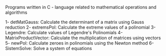 Programs written in C - language related to mathematical operations and algorithms

1- detMatGauss: Calculate the determinant of a matrix using Gauss reduction
2- extremsPol: Calculate the extreme values of a polinomial 
3- Legendre: Calculate values of Legendre's Polinomials 
4- MatrixProductVector: Calculate the multiplication of matrices using vectors
5- newPol: Calculate zeroes in polinomials using the Newton method
6- SistemSolve: Solve a system of equations
